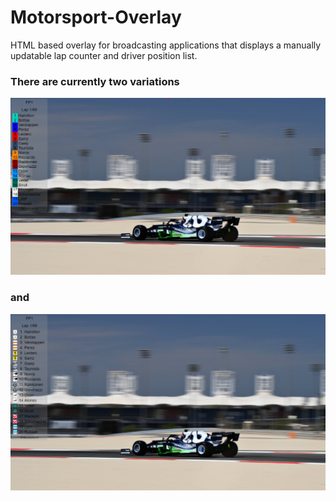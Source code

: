 # Motorsport-Overlay
HTML based overlay for broadcasting applications that displays a manually updatable lap counter and driver position list.

### There are currently two variations
![team color example](docs/team-color-example.PNG)
### and
![team logo example](docs/team-logo-example.PNG)
